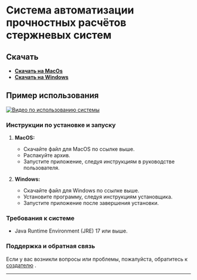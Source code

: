 # Система автоматизации прочностных расчётов стержневых систем

## Скачать

- [**Скачать на MacOs**](https://disk.yandex.ru/d/L9hpDa7NucYt6w) 
- [**Скачать на Windows**](https://disk.yandex.ru/d/qDGdm20x8VbEJQ) 

## Пример использования

[![Видео по использованию системы](https://img.youtube.com/vi/kKNRUWi1idY/maxresdefault.jpg)](https://www.youtube.com/watch?v=kKNRUWi1idY)


### Инструкции по установке и запуску

1. **MacOS:**
    - Скачайте файл для MacOS по ссылке выше.
    - Распакуйте архив.
    - Запустите приложение, следуя инструкциям в руководстве пользователя.

2. **Windows:**
    - Скачайте файл для Windows по ссылке выше.
    - Установите программу, следуя инструкциям установщика.
    - Запустите приложение после завершения установки.

### Требования к системе

- Java Runtime Environment (JRE) 17 или выше.

### Поддержка и обратная связь

Если у вас возникли вопросы или проблемы, пожалуйста, обратитесь
к [создателю](https://t.me/kkrasilnikovv) <!-- Замените # на фактическую ссылку на центр поддержки -->.

---

